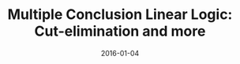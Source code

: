 ---
type: article
authors:
  - Harley Eades III
  - Valeria de Paiva
title: "Multiple Conclusion Linear Logic: Cut-elimination and more"
journal: "Lecture Notes in Computer Science"
note: "Proceedings of the Symposium on Logical Foundations of Computer Science (LFCS 2016)"
date: 2016-01-04
resource:
  type: pdf-report
  pdf-url: includes/pubs/LFCS16.pdf
  report-url: includes/pubs/LFCS16-report.pdf
  report-note: with proofs
---
